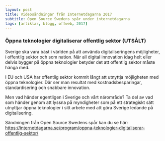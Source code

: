 ```yaml
---
layout: post
title: Videosändningar från Internetdagarna 2017
subtitle: Open Source Swedens spår under internetdagarna
tags: [artiklar, blogg, offweb, 2017]
---
```


### Öppna teknologier digitaliserar offentlig sektor (UTSÅLT)
Sverige ska vara bäst i världen på att använda digitaliseringens möjligheter, i offentlig sektor och som nation. När all digital innovation idag helt eller delvis bygger på öppna teknologier betyder det att offentlig sektor måste hänga med.

I EU och USA har offentlig sektor kommit långt att utnyttja möjligheten med öppna teknologier. Där ser man resultat med kostnadsbesparingar, standardisering och snabbare innovation.

 
Men vad händer egentligen i Sverige och vårt närområde? Ta del av vad som händer genom att lyssna på myndigheter som på ett strategiskt sätt utnyttjar öppna teknologier i sitt arbete med att göra Sverige ledande på digitalisering.
 
Sändningen från Open Source Swedens spår kan du se här: https://internetdagarna.se/program/oppna-teknologier-digitaliserar-offentlig-sektor/
